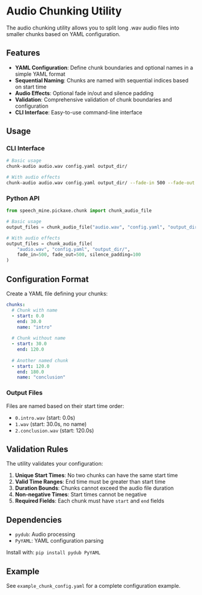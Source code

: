 # Audio Chunking Utility

The audio chunking utility allows you to split long .wav audio files into smaller chunks based on YAML configuration.

## Features

- **YAML Configuration**: Define chunk boundaries and optional names in a simple YAML format
- **Sequential Naming**: Chunks are named with sequential indices based on start time
- **Audio Effects**: Optional fade in/out and silence padding
- **Validation**: Comprehensive validation of chunk boundaries and configuration
- **CLI Interface**: Easy-to-use command-line interface

## Usage

### CLI Interface

```bash
# Basic usage
chunk-audio audio.wav config.yaml output_dir/

# With audio effects
chunk-audio audio.wav config.yaml output_dir/ --fade-in 500 --fade-out 500 --padding 100
```

### Python API

```python
from speech_mine.pickaxe.chunk import chunk_audio_file

# Basic usage
output_files = chunk_audio_file("audio.wav", "config.yaml", "output_dir/")

# With audio effects
output_files = chunk_audio_file(
    "audio.wav", "config.yaml", "output_dir/",
    fade_in=500, fade_out=500, silence_padding=100
)
```

## Configuration Format

Create a YAML file defining your chunks:

```yaml
chunks:
  # Chunk with name
  - start: 0.0
    end: 30.0
    name: "intro"
  
  # Chunk without name
  - start: 30.0
    end: 120.0
  
  # Another named chunk
  - start: 120.0
    end: 180.0
    name: "conclusion"
```

### Output Files

Files are named based on their start time order:
- `0.intro.wav` (start: 0.0s)
- `1.wav` (start: 30.0s, no name)
- `2.conclusion.wav` (start: 120.0s)

## Validation Rules

The utility validates your configuration:

1. **Unique Start Times**: No two chunks can have the same start time
2. **Valid Time Ranges**: End time must be greater than start time
3. **Duration Bounds**: Chunks cannot exceed the audio file duration
4. **Non-negative Times**: Start times cannot be negative
5. **Required Fields**: Each chunk must have `start` and `end` fields

## Dependencies

- `pydub`: Audio processing
- `PyYAML`: YAML configuration parsing

Install with: `pip install pydub PyYAML`

## Example

See `example_chunk_config.yaml` for a complete configuration example.